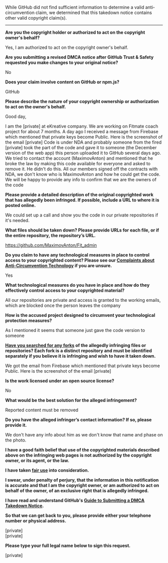 While GitHub did not find sufficient information to determine a valid anti-circumvention claim, we determined that this takedown notice contains other valid copyright claim(s).

---

**Are you the copyright holder or authorized to act on the copyright owner's behalf?**

Yes, I am authorized to act on the copyright owner's behalf.

**Are you submitting a revised DMCA notice after GitHub Trust & Safety requested you make changes to your original notice?**

No

**Does your claim involve content on GitHub or npm.js?**

GitHub

**Please describe the nature of your copyright ownership or authorization to act on the owner's behalf.**

Good day,

I am the [private] at eKreative company. We are working on Fitmate coach project for about 7 months. A day ago I received a message from Firebase which mentioned that private keys become Public. Here is the screenshot of the email [private]
Code is under NDA and probably someone from the fired [private] took the part of the code and gave it to someone (the December version of the web app) this person uploaded it to GitHub several days ago. We tried to contact the account (MaximovAnton) and mentioned that he broke the law by making this code available for everyone and asked to remove it. He didn't do this. All our members signed off the contracts with NDA, we don't know who is MaximovAnton and how he could get the code. We will be happy to provide any info to confirm that we are the owners of the code

**Please provide a detailed description of the original copyrighted work that has allegedly been infringed. If possible, include a URL to where it is posted online.**

We could set up a call and show you the code in our private repositories if it's needed.

**What files should be taken down? Please provide URLs for each file, or if the entire repository, the repository’s URL.**

https://github.com/MaximovAnton/Fit_admin

**Do you claim to have any technological measures in place to control access to your copyrighted content? Please see our <a href="https://docs.github.com/articles/guide-to-submitting-a-dmca-takedown-notice#complaints-about-anti-circumvention-technology">Complaints about Anti-Circumvention Technology</a> if you are unsure.**

Yes

**What technological measures do you have in place and how do they effectively control access to your copyrighted material?**

All our repositories are private and access is granted to the working emails, which are blocked once the person leaves the company

**How is the accused project designed to circumvent your technological protection measures?**

As I mentioned it seems that someone just gave the code version to someone

**<a href="https://docs.github.com/articles/dmca-takedown-policy#b-what-about-forks-or-whats-a-fork">Have you searched for any forks</a> of the allegedly infringing files or repositories? Each fork is a distinct repository and must be identified separately if you believe it is infringing and wish to have it taken down.**

We got the email from Firebase which mentioned that private keys become Public. Here is the screenshot of the email [private]

**Is the work licensed under an open source license?**

No

**What would be the best solution for the alleged infringement?**

Reported content must be removed

**Do you have the alleged infringer’s contact information? If so, please provide it.**

We don't have any info about him as we don't know that name and phase on the photo.

**I have a good faith belief that use of the copyrighted materials described above on the infringing web pages is not authorized by the copyright owner, or its agent, or the law.**

**I have taken <a href="https://www.lumendatabase.org/topics/22">fair use</a> into consideration.**

**I swear, under penalty of perjury, that the information in this notification is accurate and that I am the copyright owner, or am authorized to act on behalf of the owner, of an exclusive right that is allegedly infringed.**

**I have read and understand GitHub's <a href="https://docs.github.com/articles/guide-to-submitting-a-dmca-takedown-notice/">Guide to Submitting a DMCA Takedown Notice</a>.**

**So that we can get back to you, please provide either your telephone number or physical address.**

[private]  
[private]  

**Please type your full legal name below to sign this request.**

[private]  
